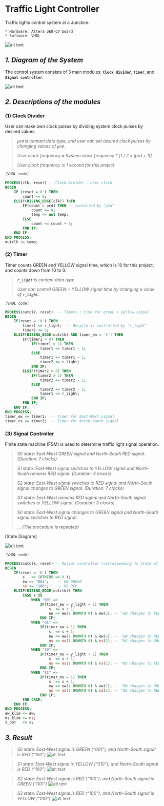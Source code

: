 # Traffic Light Controller
Traffic lights control system at a Junction.

```
* Hardware: Altera DE0-CV board
* Software: VHDL
```

![alt text](https://github.com/lkyungho/Images/blob/master/traffic-light-controller-junction.jpg "Traffic signal")

## _1. Diagram of the System_
The control system consists of 3 main modules; **`Clock divider`**, **`Timer`**, and **`Signal controller`**.

![alt text](https://github.com/lkyungho/Images/blob/master/traffic-light-controller-structure.jpg "Structure")


## _2. Descriptions of the modules_
### (1) Clock Divider
User can make own clock pulses by dividing system clock pulses by desired values.
> _**`prd`** is contant data type, and user can set desired clock pulses by changing values of **`prd`**_.
>
> _User clock frequency = System clock frequency * [1 / 2 x (prd + 1)]_
>
> _User clock frequency is 1 second for this project._
```vhdl
[VHDL code]

PROCESS(clk, reset) -- Clock Divider : user clock
BEGIN
	IF (reset ='0') THEN
		count <= 0;
	ELSIF(RISING_EDGE(clk)) THEN
		IF(count = prd) THEN -- contolled by "prd"
			count <= 0;
			temp <= not temp;
		ELSE
			count <= count + 1;
		END IF;
	END IF;
END PROCESS;
outclk <= temp;
```
### (2) Timer
Timer counts GREEN and YELLOW signal time, which is 10 for this project, and counts down from 10 to 0.

> _**`r_light`** is contant data type_.
>
> _User can control GREEN + YELLOW signal time by changing a value of **`r_light`**_.
```vhdl
[VHDL code]

PROCESS(outclk, reset)	-- Timers : time for green + yellow signal
BEGIN
	IF(reset = '0') THEN
		timer1 <= r_light;	-- Recycle is controlled by "r_light"
		timer2 <= 0;
	ELSIF(RISING_EDGE(outclk) AND timer_en = '1') THEN
		IF(timer1 > 0) THEN
			IF(timer1 > 1) THEN 
				timer1 <= timer1 - 1;
			ELSE
				timer1 <= timer1 - 1;
				timer2 <= r_light;
			END IF;
		ELSIF(timer2 > 0) THEN
			IF(timer2 > 1) THEN
				timer2 <= timer2 - 1;
			ELSE
				timer2 <= timer2 - 1;
				timer1 <= r_light;
			END IF;
		END IF;
	END IF;
END PROCESS;
timer_ew <= timer1;  -- Timer for East-West signal
timer_ns <= timer2;  -- Timer for North-South signal
```
### (3) Signal Controller
Finite state machine (FSM) is used to determine traffic light signal operation.
> _S0 state: East-West GREEN signal and North-South RED signal. (Duration: 7 clocks)_
>
> _S1 state: East-West signal switches to YELLOW signal and North-South remains RED signal. (Duration: 3 clocks)_
>
> _S2 state: East-West signal switches to RED signal and North-South signal changes to GREEN signal. (Duration: 7 clocks)_
>
> _S3 state: East-West remains RED signal and North-South signal switches to YELLOW signal. (Duration: 3 clocks)_
>
> _S0 state: East-West signal changes to GREEN signal and North-South signal switches to RED signal._
>
> _... (The procedure is repeated)_


[State Diagram]

![alt text](https://github.com/lkyungho/Images/blob/master/traffic-light-controller-state.jpg "State")
```vhdl
[VHDL code]

PROCESS(outclk, reset) -- Output controller (corresponding to state of "s")
BEGIN
	IF(reset = '0') THEN
		s	<= (OTHERS =>'0');
		ew <= "001"; 	-- EW GREEN
		ns <= "100"; 	-- NS RED			
	ELSIF(RISING_EDGE(outclk)) THEN
		CASE s IS
			WHEN "00" =>
				IF(timer_ew = y_light + 1) THEN
					s  <= s + 1;
					ew <= ew(1 DOWNTO 0) & ew(2); -- "EW changes to YELLOW", NS remains RED
				END IF;
			WHEN "01" =>
				IF(timer_ew = 1) THEN
					s  <= s + 1;
					ew <= ew(1 DOWNTO 0) & ew(2); -- "EW changes to RED"
					ns <= ns(1 DOWNTO 0) & ns(2); -- "NS changes to GREEN"						
				END IF;
			WHEN "10" =>
				IF(timer_ns = y_light + 1) THEN
					s  <= s + 1;
					ns <= ns(1 DOWNTO 0) & ns(2); -- "NS changes to YELLOW", EW remains RED
				END IF;
			WHEN "11" =>
				IF(timer_ns = 1) THEN
					s  <= s + 1;
					ew <= ew(1 DOWNTO 0) & ew(2); -- "EW changes to GREEN"
					ns <= ns(1 DOWNTO 0) & ns(2); -- "NS changes to RED"						
				END IF;
		END CASE;	
	END IF;
END PROCESS;
ew_klim	<= ew;
ns_klim	<= ns;	
s_out	<= s;
```


## _3. Result_
> _S0 state: East-West signal is GREEN (“001”), and North-South signal is RED (“100”)_
![alt text](https://github.com/lkyungho/Images/blob/master/traffic-light-controller-result-s0.jpg "S0 State")


> _S1 state: East-West signal is YELLOW (“010”), and North-South signal is RED (“100”)_
![alt text](https://github.com/lkyungho/Images/blob/master/traffic-light-controller-result-s1.jpg "S1 State")


> _S2 state: East-West signal is RED (“100”), and North-South signal is GREEN (“001”)_
![alt text](https://github.com/lkyungho/Images/blob/master/traffic-light-controller-result-s2.jpg "S2 State")


> _S3 state: East-West signal is RED (“100”), and North-South signal is YELLOW (“010”)_
![alt text](https://github.com/lkyungho/Images/blob/master/traffic-light-controller-result-s3.jpg "S3 State")

